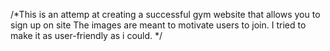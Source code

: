 /*This is an attemp at creating a successful gym website that allows you to sign up on site
The images are meant to motivate users to join.
I tried to make it as user-friendly as i could.
*/